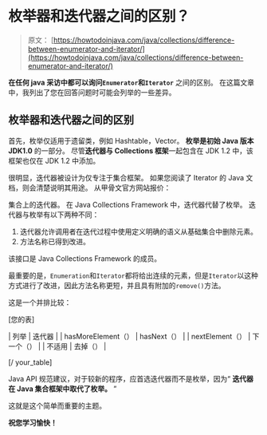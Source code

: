# 枚举器和迭代器之间的区别？

> 原文： [https://howtodoinjava.com/java/collections/difference-between-enumerator-and-iterator/](https://howtodoinjava.com/java/collections/difference-between-enumerator-and-iterator/)

**在任何 **java 采访**中都可以询问`Enumerator`和`Iterator`** 之间的区别。 在这篇文章中，我列出了您在回答问题时可能会列举的一些差异。

## 枚举器和迭代器之间的区别

首先，枚举仅适用于遗留类，例如 Hashtable，Vector。 **枚举是初始 Java 版本 JDK1.0** 的一部分。 尽管**迭代器与 Collections 框架**一起包含在 JDK 1.2 中，该框架也仅在 JDK 1.2 中添加。

很明显，迭代器被设计为仅专注于集合框架。 如果您阅读了 Iterator 的 Java 文档，则会清楚说明其用途。 从甲骨文官方网站报价：

集合上的迭代器。 在 Java Collections Framework 中，迭代器代替了枚举。 迭代器与枚举有以下两种不同：

1.  迭代器允许调用者在迭代过程中使用定义明确的语义从基础集合中删除元素。
2.  方法名称已得到改进。

该接口是 Java Collections Framework 的成员。

最重要的是，`Enumeration`和`Iterator`都将给出连续的元素，但是`Iterator`以这种方式进行了改进，因此方法名称更短，并且具有附加的`remove()`方法。

这是一个并排比较：

[您的表]

| 列举 | 迭代器 |
| hasMoreElement（） | hasNext（） |
| nextElement（） | 下一个（） |
| 不适用 | 去掉（） |

[/ your_table]

Java API 规范建议，对于较新的程序，应首选迭代器而不是枚举，因为“ **迭代器在 Java 集合框架中取代了枚举。** ”

这就是这个简单而重要的主题。

**祝您学习愉快！**